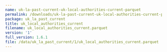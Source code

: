 ```yaml
---
name: uk-la-past-current-uk-local-authorities-current-parquet
permalink: /downloads/uk-la-past-current-uk-local-authorities-current-parquet/1
package: uk_la_past_current
title: uk_local_authorities_current
filename: uk_local_authorities_current.parquet
version: '1'
full_version: 1.6.1
file: /data/uk_la_past_current/1/uk_local_authorities_current.parquet
---
```

